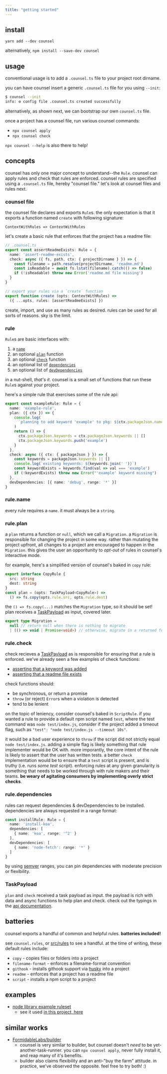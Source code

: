 ```yaml
---
title: "getting started"
---
```


<a name='install'></a>

## install

`yarn add --dev counsel`

alternatively, `npm install --save-dev counsel`

<a name='usage'></a>

## usage

conventional usage is to add a `.counsel.ts` file to your project root dirname.

you can have counsel insert a generic `.counsel.ts` file for you using `--init`:

```sh
$ counsel --init
info: ⚙️ config file .counsel.ts created successfully
```

alternatively, as shown next, we can bootstrap our own `counsel.ts` file.

once a project has a counsel file, run various counsel commands:

- `npx counsel apply`
- `npx counsel check`

`npx counsel --help` is also there to help!

<a name='concepts'></a>

## concepts

counsel has only one major concept to understand--the `Rule`.  counsel can apply rules
and check that rules are enforced.  counsel rules are specified using a `.counsel.ts` file, hereby "counsel file."  let's look at counsel files and rules next.

<a name='counselfile'></a>

### counsel file

the counsel file declares and exports `Rule`s.  the only expectation is that
it exports a function named `create` with following signature:

`ContextWithRules => ContextWithRules`

let's create a basic rule that enforces that the project has a readme file:

```typescript
// .counsel.ts
export const assertReadmeExists: Rule = {
  name: 'assert-readme-exists',
  check: async ({ fs, path, ctx: { projectDirname } }) => {
    const filename = path.resolve(projectDirname, 'readme.md')
    const isReadable = await fs.lstat(filename).catch(() => false)
    if (!isReadable) throw new Error('readme.md file missing')
  }
}

// export your rules via a `create` function
export function create (opts: ContextWithRules) =>
  ({ ...opts, rules: [assertReadmeExists] })
```

create, import, and use as many rules as desired.  rules can be used for all sorts
of reasons.  sky is the limit.

<a name='rule'></a>

### rule

`Rule`s are basic interfaces with:

1. a [`name`](#rulename)
1. an optional [`plan`](#ruleplan) function
1. an optional [`check`](#rulecheck) function
1. an optional list of [`dependencies`](#ruledependencies)
1. an optional list of [`devDependencies`](#ruledevdependencies)

in a nut-shell, _that's it_.  counsel is a small set of functions that run these
`Rule`s against your project.

here's a simple rule that exercises some of the rule api:

```ts
export const exampleRule: Rule = {
  name: 'example-rule',
  plan: ({ ctx }) => {
    console.log(
      `planning to add keyword 'example' to pkg: ${ctx.packageJson.name}`
    )
    return () => {
      ctx.packageJson.keywords = ctx.packageJson.keywords || []
      ctx.packageJson.keywords.push('example')
    }
  },
  check: async ({ ctx: { packageJson } }) => {
    const keywords = packageJson.keywords || []
    console.log(`existing keywords: ${keywords.join(' ')}`)
    const keywordExists = keywords.find(val => val === 'example')
    if (!keywordExists) throw new Error("'example' keyword missing")
  },
  devDependencies: [{ name: 'debug', range: '*' }]
}
```

<a name='rulename'></a>

### rule.name

every rule requires a `name`.  it must always be a `string`.

<a name='ruleplan'></a>

### rule.plan

a `plan` returns a function or `null`, which we call a `Migration`.  a `Migration` is responsible for changing the project in some way.  rather than mutating the project upfront, all changes to a project are encouraged to happen in the `Migration`.  this gives the user an opporitunity to _opt-out_ of rules in counsel's interactive mode.

for example, here's a simplified version of counsel's baked in `copy` rule:

```ts
export interface CopyRule {
  src: string
  dest: string
}
const plan = (opts: TaskPayload<CopyRule>) =>
  () => fs.copy(opts.rule.src, opts.rule.dest)
```

the `() => fs.copy(...)` matches the `Migration` type, so it should be set!
plan receives a [TaskPayload](#taskpayload) as input, covered later.

```ts
export type Migration =
  null // return null when there is nothing to migrate
  | (() => void | Promise<void>) // otherwise, migrate in a returned function
```

<a name='rulecheck'></a>

### rule.check

check recieves a [TaskPayload](#taskpayload) as is responsible for ensuring
that a rule is enforced.  we've already seen a few examples of check functions:

- [asserting that a keyword was added](#rule)
- [asserting that a readme file exists](##counselfile)

check functions should:

- be synchronous, or return a promise
- `throw` (or reject) `Error`s when a violation is detected
- tend to be lenient

on the topic of leniency, consider counsel's baked in `ScriptRule`.
if you wanted a rule to provide a default npm script named `test`,
where the test command was `node test/index.js`, consider if the project added a
timeout flag, such as `"test": "node test/index.js --timeout 10s"`.

it would be a bad user experience to `throw` if the script did not strictly equal `node test/index.js`.
adding a simple flag is likely something that rule implementer would be OK with.
more imporantly, the core intent of the rule is likely to assert that the user
has written tests.  a better `check` implementation would be to ensure that a `test`
script is present, and is truthy (i.e. runs _some test script_).  enforcing rules
at any given granularity is something that needs to be worked through with rule makers and
their teams.  **be weary of agitating consumers by implementing
overly strict checks**.


<a name='ruledependencies'></a>
<a name='ruledevdependencies'></a>

### rule.dependencies

rules can request dependencies & devDependencies to be installed.  dependencies
are always requested in a range format:

```ts
const installRule: Rule = {
  name: 'install-koa',
  dependencies: [
    { name: 'koa', range: '^2' }
  ],
  devDependencies: [
    { name: 'node-fetch': range: '*' }
  ]
}
```

by using [semver](https://www.npmjs.com/package/semver) ranges, you can pin dependencies
with moderate precision or flexibility.

<a name='taskpayload'></a>

### TaskPayload

`plan` and `check` received a task payload as input. the payload is rich with
data and async functions to help plan and check. check out the typings in the
[api documentation](https://counsel.github.io/api#taskpayload).

<a name='batteries'></a>

## batteries

counsel exports a handful of common and helpful rules. **batteries included!**

see `counsel.rules`, or [src/rules](./src/rules) to see a handful.  at the time of
writing, these default rules include:

- `copy` - copies files or folders into a project
- `filename-format` - enforces a filename-format convention
- `githook` - installs githook support via [husky](https://www.npmjs.com/package/husky) into a project
- `readme` - enforces that a project has a readme file
- `script` - installs a npm script to a project

<a name='examples'></a>

## examples

- <a href='https://github.com/cdaringe/counsel/blob/master/src/rulesets/nodelib.ts' target='_blank'>node library example ruleset</a>
    - see it used [in this project, here](https://github.com/cdaringe/counsel/blob/master/.counsel.ts)

## similar works

- [FormidableLabs/builder](https://github.com/FormidableLabs/builder)
    - counsel is very similar to builder, but counsel doesn't _need_ to be yet-another-task-runner.  you can `npx counsel apply`, never fully install it, and reap many of it's benefits.
    - builder also claims flexibility and an anti-"buy the farm" attitude.  in practice, we've observed the opposite.  feel free to try both! :)
